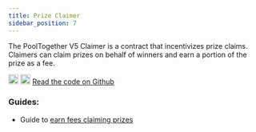 ```yaml
---
title: Prize Claimer
sidebar_position: 7
---
```


The PoolTogether V5 Claimer is a contract that incentivizes prize claims.  Claimers can claim prizes on behalf of winners and earn a portion of the prize as a fee.

<div className='flex-center'>
  <img src="/img/github.svg" width="20" height="20" className='github-img-dark' />
  <img src="/img/github-light.png" width="20" height="20" className='github-img-light' />
  <a href="https://github.com/generationsoftware/pt-v5-claimer">Read the code on Github</a>
</div>


### Guides:

- Guide to [earn fees claiming prizes](/docs/guides/ClaimingPrizes.md)